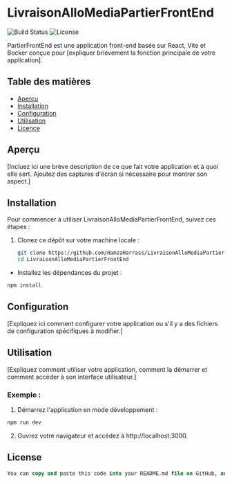 # LivraisonAlloMediaPartierFrontEnd

![Build Status](https://img.shields.io/badge/build-passing-brightgreen)
![License](https://img.shields.io/badge/license-MIT-blue)

PartierFrontEnd est une application front-end basée sur React, Vite et Bocker conçue pour [expliquer brièvement la fonction principale de votre application].

## Table des matières

- [Aperçu](#aperçu)
- [Installation](#installation)
- [Configuration](#configuration)
- [Utilisation](#utilisation)
- [Licence](#licence)

## Aperçu

[Incluez ici une brève description de ce que fait votre application et à quoi elle sert. Ajoutez des captures d'écran si nécessaire pour montrer son aspect.]

## Installation

Pour commencer à utiliser LivraisonAlloMediaPartierFrontEnd, suivez ces étapes :

1. Clonez ce dépôt sur votre machine locale :

   ```bash
   git clone https://github.com/HamzaHarrass/LivraisonAlloMediaPartierFrontEnd
   cd LivraisonAlloMediaPartierFrontEnd
   ```
- Installez les dépendances du projet :
```bash
npm install
```

## Configuration
[Expliquez ici comment configurer votre application ou s'il y a des fichiers de configuration spécifiques à modifier.]

## Utilisation
[Expliquez comment utiliser votre application, comment la démarrer et comment accéder à son interface utilisateur.]

### Exemple :

1. Démarrez l'application en mode développement :

```bash
npm run dev
```
2. Ouvrez votre navigateur et accédez à http://localhost:3000.

## License
```sql 
You can copy and paste this code into your README.md file on GitHub, and then customize it with your specific project details and any additional sections you'd like to include.
```














